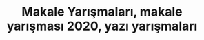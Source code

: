---
layout: category
headline: "Makale Yarışmaları"
title: Makale Yarışmaları, makale yarışması 2020, yazı yarışmaları
key: "makale yarışması"
description: Makale yarışması 2020, Makale yarışmaları, Makale yarışması, Para Ödüllü Yarışmalar 2020
permalink: "makale-yarismalari/"
---